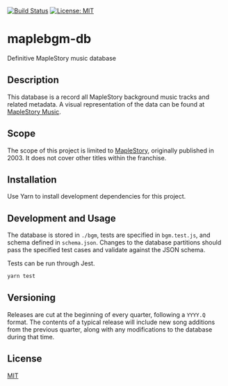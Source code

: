 [![Build Status](https://travis-ci.com/maplestory-music/maplebgm-db.svg?branch=master)](https://travis-ci.com/maplestory-music/maplebgm-db)
[![License: MIT](https://img.shields.io/badge/License-MIT-green.svg)](https://opensource.org/licenses/MIT)

# maplebgm-db

Definitive MapleStory music database

## Description

This database is a record all MapleStory background music tracks and related
metadata. A visual representation of the data can be found at
[MapleStory Music](https://maplestory-music.github.io/).

## Scope

The scope of this project is limited to [MapleStory](https://wikipedia.org/wiki/MapleStory),
originally published in 2003. It does not cover other titles within the franchise.

## Installation

Use Yarn to install development dependencies for this project.

## Development and Usage

The database is stored in `./bgm`, tests are specified in `bgm.test.js`, and
schema defined in `schema.json`. Changes to the database partitions should
pass the specified test cases and validate against the JSON schema.

Tests can be run through Jest.

```bash
yarn test
```

## Versioning

Releases are cut at the beginning of every quarter, following a `YYYY.Q`
format. The contents of a typical release will include new song additions
from the previous quarter, along with any modifications to the database
during that time.

## License

[MIT](LICENSE)
